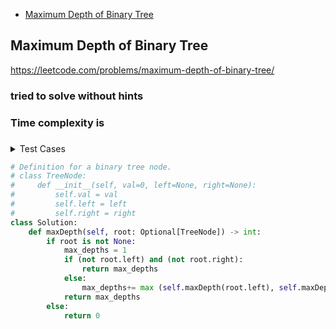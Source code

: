 + [Maximum Depth of Binary Tree](#maximum-depth-of-binary-tree)

## Maximum Depth of Binary Tree

https://leetcode.com/problems/maximum-depth-of-binary-tree/

### tried to solve without hints 
### Time complexity is 
### 

<details><summary>Test Cases</summary><blockquote>
        

</blockquote></details>


```python
# Definition for a binary tree node.
# class TreeNode:
#     def __init__(self, val=0, left=None, right=None):
#         self.val = val
#         self.left = left
#         self.right = right
class Solution:
    def maxDepth(self, root: Optional[TreeNode]) -> int:
        if root is not None:
            max_depths = 1
            if (not root.left) and (not root.right):
                return max_depths
            else:
                max_depths+= max (self.maxDepth(root.left), self.maxDepth(root.right))
            return max_depths
        else:
            return 0

```
